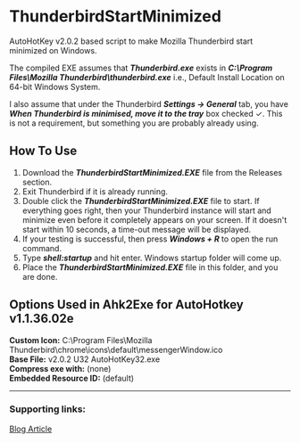 # ThunderbirdStartMinimized
AutoHotKey v2.0.2 based script to make Mozilla Thunderbird start minimized on Windows.

The compiled EXE assumes that <em><strong>Thunderbird.exe</strong></em> exists in <em><strong>C:\Program Files\Mozilla Thunderbird\thunderbird.exe</strong></em> i.e., Default Install Location on 64-bit Windows System.

I also assume that under the Thunderbird <em><strong>Settings -> General</strong></em> tab, you have <em><strong>When Thunderbird is minimised, move it to the tray</strong></em> box checked ✓. This is not a requirement, but something you are probably already using.

## How To Use
1. Download the <em><strong>ThunderbirdStartMinimized.EXE</strong></em> file from the Releases section.<br />
2. Exit Thunderbird if it is already running.<br />
3. Double click the <em><strong>ThunderbirdStartMinimized.EXE</strong></em> file to start. If everything goes right, then your Thunderbird instance will start and minimize even before it completely appears on your screen. If it doesn't start within 10 seconds, a time-out message will be displayed.<br />
4. If your testing is successful, then press <em><strong>Windows + R</strong></em> to open the run command.<br />
5. Type <em><strong>shell:startup</strong></em> and hit enter. Windows startup folder will come up.<br />
6. Place the <em><strong>ThunderbirdStartMinimized.EXE</strong></em> file in this folder, and you are done.<br />

## Options Used in Ahk2Exe for AutoHotkey v1.1.36.02e
<strong>Custom Icon:</strong> C:\Program Files\Mozilla Thunderbird\chrome\icons\default\messengerWindow.ico<br />
<strong>Base File:</strong> v2.0.2 U32 AutoHotKey32.exe<br />
<strong>Compress exe with:</strong> (none)<br />
<strong>Embedded Resource ID:</strong> (default)<br />

___

### Supporting links:

[Blog Article](https://www.loveleshkalonia.com/2023/03/start-thunderbird-minimized-to-tray-in-windows.html)
